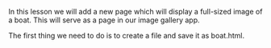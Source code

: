 In this lesson we will add a new page which will display a full-sized image of a boat. This will serve as a page in our image gallery app.

The first thing we need to do is to create a file and save it as boat.html.